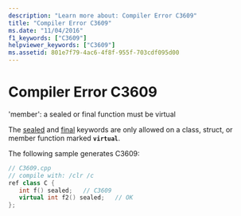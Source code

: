 ```yaml
---
description: "Learn more about: Compiler Error C3609"
title: "Compiler Error C3609"
ms.date: "11/04/2016"
f1_keywords: ["C3609"]
helpviewer_keywords: ["C3609"]
ms.assetid: 801e7f79-4ac6-4f8f-955f-703cdf095d00
---
```

# Compiler Error C3609

'member': a sealed or final function must be virtual

The [sealed](../../extensions/sealed-cpp-component-extensions.md) and [final](../../cpp/final-specifier.md) keywords are only allowed on a class, struct, or member function marked **`virtual`**.

The following sample generates C3609:

```cpp
// C3609.cpp
// compile with: /clr /c
ref class C {
   int f() sealed;   // C3609
   virtual int f2() sealed;   // OK
};
```
